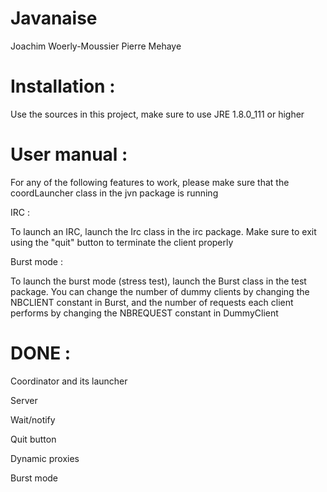 # Javanaise

Joachim Woerly-Moussier
Pierre Mehaye

# Installation :

Use the sources in this project, make sure to use JRE 1.8.0_111 or higher

# User manual :


For any of the following features to work, please make sure that the coordLauncher class in the jvn package is running

IRC :

To launch an IRC, launch the Irc class in the irc package. Make sure to exit using the "quit" button to terminate the client properly

Burst mode :

To launch the burst mode (stress test), launch the Burst class in the test package. You can change the number of dummy clients by changing the NBCLIENT constant in Burst, and the number of requests each client performs by changing the NBREQUEST constant in DummyClient


# DONE :


Coordinator and its launcher

Server

Wait/notify

Quit button

Dynamic proxies

Burst mode
